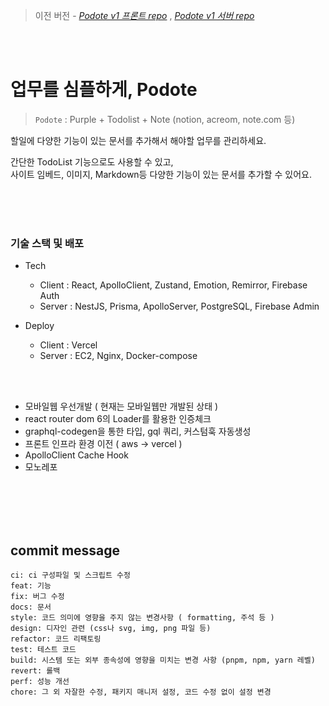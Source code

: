 > 이전 버전 - _[Podote v1 프론트 repo](https://github.com/DoK6n/podote)_ , _[Podote v1 서버 repo](https://github.com/DoK6n/podote-server)_

<br /><br />

# 업무를 심플하게, Podote

> `Podote` : Purple + Todolist + Note (notion, acreom, note.com 등)

할일에 다양한 기능이 있는 문서를 추가해서 해야할 업무를 관리하세요.

간단한 TodoList 기능으로도 사용할 수 있고,  
사이트 임베드, 이미지, Markdown등 다양한 기능이 있는 문서를 추가할 수 있어요.

<br /><br /><br />

### 기술 스택 및 배포

- Tech

  - Client : React, ApolloClient, Zustand, Emotion, Remirror, Firebase Auth
  - Server : NestJS, Prisma, ApolloServer, PostgreSQL, Firebase Admin

- Deploy
  - Client : Vercel
  - Server : EC2, Nginx, Docker-compose

<br />
<br />

- 모바일웹 우선개발 ( 현재는 모바일웹만 개발된 상태 )
- react router dom 6의 Loader를 활용한 인증체크
- graphql-codegen을 통한 타입, gql 쿼리, 커스텀훅 자동생성
- 프론트 인프라 환경 이전 ( aws -> vercel )
- ApolloClient Cache Hook
- 모노레포

<br /><br /><br /><br />

## commit message

```
ci: ci 구성파일 및 스크립트 수정
feat: 기능
fix: 버그 수정
docs: 문서
style: 코드 의미에 영향을 주지 않는 변경사항 ( formatting, 주석 등 )
design: 디자인 관련 (css나 svg, img, png 파일 등)
refactor: 코드 리팩토링
test: 테스트 코드
build: 시스템 또는 외부 종속성에 영향을 미치는 변경 사항 (pnpm, npm, yarn 레벨)
revert: 롤백
perf: 성능 개선
chore: 그 외 자잘한 수정, 패키지 매니저 설정, 코드 수정 없이 설정 변경
```
